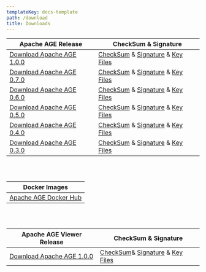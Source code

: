 ```yaml
---
templateKey: docs-template
path: /download
title: Downloads
---
```

| Apache AGE Release                                              | CheckSum & Signature             |
| --------------------------------------------------------------- | -------------------------------- |
| [Download Apache AGE 1.0.0](https://www.apache.org/dyn/closer.lua/incubator/age/1.0.0/apache-age-1.0.0-incubating-src.tar.gz) | [CheckSum](https://downloads.apache.org/incubator/age/1.0.0/apache-age-1.0.0-incubating-src.tar.gz.sha512) & [Signature](https://downloads.apache.org/incubator/age/1.0.0/apache-age-1.0.0-incubating-src.tar.gz.asc) & [Key Files](https://downloads.apache.org/incubator/age/KEYS) |
| [Download Apache AGE 0.7.0](https://archive.apache.org/dist/incubator/age/0.7.0/apache-age-0.7.0-incubating-src.tar.gz)       | [CheckSum](https://downloads.apache.org/incubator/age/0.7.0/apache-age-0.7.0-incubating-src.tar.gz.sha512) & [Signature](https://downloads.apache.org/incubator/age/0.7.0/apache-age-0.7.0-incubating-src.tar.gz.asc) & [Key Files](https://downloads.apache.org/incubator/age/KEYS) |
| [Download Apache AGE 0.6.0](https://archive.apache.org/dist/incubator/age/0.6.0.rc0/apache-age-0.6.0-incubating-src.tar.gz)   | [CheckSum](https://downloads.apache.org/incubator/age/0.6.0/apache-age-0.6.0-incubating-src.tar.gz.sha512) & [Signature](https://downloads.apache.org/incubator/age/0.6.0/apache-age-0.6.0-incubating-src.tar.gz.asc) & [Key Files](https://downloads.apache.org/incubator/age/KEYS) |
| [Download Apache AGE 0.5.0](https://archive.apache.org/dist/incubator/age/0.5.0.rc0/apache-age-0.5.0-incubating-src.tar.gz)   | [CheckSum](https://downloads.apache.org/incubator/age/0.5.0/apache-age-0.5.0-incubating-src.tar.gz.sha512) & [Signature](https://downloads.apache.org/incubator/age/0.5.0/apache-age-0.5.0-incubating-src.tar.gz.asc) & [Key Files](https://downloads.apache.org/incubator/age/KEYS) |
| [Download Apache AGE 0.4.0](https://archive.apache.org/dist/incubator/age/0.4.0/apache-age-0.4.0-incubating-src.tar.gz)       | [CheckSum](https://downloads.apache.org/incubator/age/0.4.0/apache-age-0.4.0-incubating-src.tar.gz.sha512) & [Signature](https://downloads.apache.org/incubator/age/0.4.0/apache-age-0.4.0-incubating-src.tar.gz.asc) & [Key Files](https://downloads.apache.org/incubator/age/KEYS) |
| [Download Apache AGE 0.3.0](https://archive.apache.org/dist/incubator/age/0.3.0/apache-age-0.3.0-incubating.tar.gz)           | [CheckSum](https://downloads.apache.org/incubator/age/0.3.0/apache-age-0.3.0-incubating.tar.gz.sha512) & [Signature](https://downloads.apache.org/incubator/age/0.3.0/apache-age-0.3.0-incubating.tar.gz.asc) & [Key Files](https://downloads.apache.org/incubator/age/KEYS) |

<br/><br/>

| Docker Images         |
| --------------------- |
| [Apache AGE Docker Hub](https://hub.docker.com/r/apache/age) |

<br/><br/>

| Apache AGE Viewer Release | CheckSum & Signature             |
| ------------------------- | -------------------------------- |
| [Download Apache AGE 1.0.0](https://dlcdn.apache.org/incubator/age/age-viewer/apache-age-viewer-1.0.0-rc2-incubating-src.tar.gz) | [CheckSum](https://downloads.apache.org/incubator/age/viewer/1.0.0/apache-age-viewer-1.0.0-incubating-src.tar.gz.sha512)& [Signature](https://downloads.apache.org/incubator/age/viewer/1.0.0/apache-age-viewer-1.0.0-incubating-src.tar.gz.asc) & [Key Files](https://downloads.apache.org/incubator/age/KEYS) |